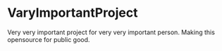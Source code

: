 # VaryImportantProject
Very very important project for very very important person. Making this opensource for public good.
